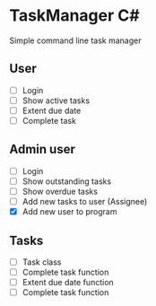 # TaskManager C#
Simple command line task manager

## User
 - [ ] Login 
 - [ ] Show active tasks
 - [ ] Extent due date
 - [ ] Complete task
 
## Admin user
 - [ ] Login
 - [ ] Show outstanding tasks
 - [ ] Show overdue tasks 
 - [ ] Add new tasks to user (Assignee)
 - [x] Add new user to program
 
## Tasks
 - [ ] Task class 
 - [ ] Complete task function
 - [ ] Extent due date function
 - [ ] Complete task function
